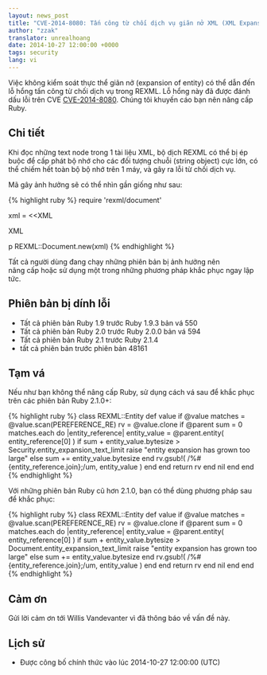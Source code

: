 ```yaml
---
layout: news_post
title: "CVE-2014-8080: Tấn công từ chối dịch vụ giãn nở XML (XML Expansion)"
author: "zzak"
translator: unrealhoang
date: 2014-10-27 12:00:00 +0000
tags: security
lang: vi
---
```


Việc không kiểm soát thực thể giãn nở (expansion of entity) có thể dẫn đến lỗ hổng tấn công từ chối dịch vụ trong REXML.
Lỗ hổng này đã được đánh dấu lỗi trên CVE
[CVE-2014-8080](http://cve.mitre.org/cgi-bin/cvename.cgi?name=CVE-2014-8080).
Chúng tôi khuyến cáo bạn nên nâng cấp Ruby.


## Chi tiết

Khi đọc những text node trong 1 tài liệu XML, bộ dịch REXML có thể 
bị ép buộc để cấp phát bộ nhớ cho các đối tượng chuỗi (string object) cực lớn, có thể 
chiếm hết toàn bộ bộ nhớ trên 1 máy, và gây ra lỗi từ chối dịch vụ.

Mã gây ảnh hưởng sẽ có thể nhìn gần giống như sau:

{% highlight ruby %}
require 'rexml/document'

xml = <<XML
<!DOCTYPE root [
  # ENTITY expansion vector
]>
<cd></cd>
XML

p REXML::Document.new(xml)
{% endhighlight %}

Tất cả người dùng đang chạy những phiên bản bị ảnh hưởng nên  
nâng cấp hoặc sử dụng một trong những phương pháp khắc phục ngay lập tức.

## Phiên bản bị dính lỗi

* Tất cả phiên bản Ruby 1.9 trước Ruby 1.9.3 bản vá 550
* Tất cả phiên bản Ruby 2.0 trước Ruby 2.0.0 bản vá 594
* Tất cả phiên bản Ruby 2.1 trước Ruby 2.1.4
* tất cả phiên bản trước phiên bản 48161

## Tạm vá

Nếu như bạn không thể nâng cấp Ruby, sử dụng cách vá sau để khắc phục trên các phiên bản Ruby 2.1.0+:

{% highlight ruby %}
class REXML::Entity
  def value
      if @value
        matches = @value.scan(PEREFERENCE_RE)
        rv = @value.clone
        if @parent
          sum = 0
          matches.each do |entity_reference|
            entity_value = @parent.entity( entity_reference[0] )
            if sum + entity_value.bytesize > Security.entity_expansion_text_limit
              raise "entity expansion has grown too large"
            else
              sum += entity_value.bytesize
            end
            rv.gsub!( /%#{entity_reference.join};/um, entity_value )
          end
        end
        return rv
      end
      nil
   end
end
{% endhighlight %}

Với những phiên bản Ruby cũ hơn 2.1.0, bạn có thể dùng phương pháp sau để khắc phục:

{% highlight ruby %}
class REXML::Entity
  def value
      if @value
        matches = @value.scan(PEREFERENCE_RE)
        rv = @value.clone
        if @parent
          sum = 0
          matches.each do |entity_reference|
            entity_value = @parent.entity( entity_reference[0] )
            if sum + entity_value.bytesize > Document.entity_expansion_text_limit
              raise "entity expansion has grown too large"
            else
              sum += entity_value.bytesize
            end
            rv.gsub!( /%#{entity_reference.join};/um, entity_value )
          end
        end
        return rv
      end
      nil
   end
end
{% endhighlight %}

## Cảm ơn

Gửi lời cảm ơn tới Willis Vandevanter vì đã thông báo về vấn đề này.

## Lịch sử

* Được công bố chính thức vào lúc 2014-10-27 12:00:00 (UTC)
